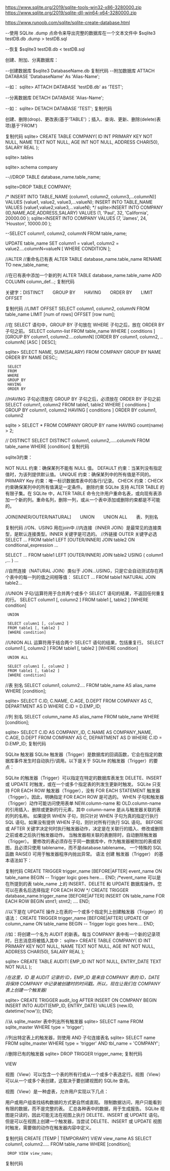 https://www.sqlite.org/2019/sqlite-tools-win32-x86-3280000.zip
https://www.sqlite.org/2019/sqlite-dll-win64-x64-3280000.zip


https://www.runoob.com/sqlite/sqlite-create-database.html

--使用 SQLite .dump 点命令来导出完整的数据库在一个文本文件中
$sqlite3 testDB.db .dump > testDB.sql

--恢复
$sqlite3 testDB.db < testDB.sql
 

 

创建、附加、分离数据库：

 --创建数据库
 $sqlite3 DatabaseName.db 
复制代码
 --附加数据库 
 ATTACH DATABASE 'DatabaseName' As 'Alias-Name';
 
 --如：
 sqlite> ATTACH DATABASE 'testDB.db' as 'TEST';
 
 
 --分离数据库
 DETACH DATABASE 'Alias-Name';
 
 --如：
 sqlite> DETACH DATABASE 'TEST';
复制代码
 

 

创建、删除(drop)、更改表(基于'TABLE'）；插入、查询、更新、删除(delete)表项(基于'FROM')

复制代码
 sqlite> CREATE TABLE COMPANY(
        ID INT PRIMARY KEY     NOT NULL,
        NAME           TEXT    NOT NULL,
        AGE            INT     NOT NULL,
        ADDRESS        CHAR(50),
        SALARY         REAL
     );
 
 sqlite>.tables
 
 sqlite>.schema company
 
 
 --//DROP TABLE database_name.table_name;
 
 sqlite>DROP TABLE COMPANY;
 
 
  /*
 INSERT INTO TABLE_NAME (column1, column2, column3,...columnN)]
     VALUES (value1, value2, value3,...valueN); 
 INSERT INTO TABLE_NAME VALUES (value1,value2,value3,...valueN);
 */
 sqlite>INSERT INTO COMPANY (ID,NAME,AGE,ADDRESS,SALARY)
     VALUES (1, 'Paul', 32, 'California', 20000.00 );
 sqlite>INSERT INTO COMPANY VALUES (7, 'James', 24, 'Houston', 10000.00 );
 
 --SELECT column1, column2, columnN FROM table_name;
 
 
 UPDATE table_name
     SET column1 = value1, column2 = value2....columnN=valueN
     [ WHERE  CONDITION ];
 
 
 //ALTER
 //重命名已有表
 ALTER TABLE database_name.table_name RENAME TO new_table_name;
  
 
 //在已有表中添加一个新的列
 ALTER TABLE database_name.table_name ADD COLUMN column_def...; 
复制代码
 

 

关键字：DISTINCT　　GROUP BY　　HAVING　　ORDER BY　　LIMIT　　OFFSET

复制代码
 //LIMIT    OFFSET
 SELECT column1, column2, columnN
     FROM table_name
     LIMIT [num of rows] OFFSET [row num];
 
 
 
 
 
 //在 SELECT 语句中，GROUP BY 子句放在 WHERE 子句之后，放在 ORDER BY 子句之前。
     SELECT column-list
     FROM table_name
     WHERE [ conditions ]
     [GROUP BY column1, column2....columnN]
     [ORDER BY column1, column2, .. columnN] [ASC | DESC];
 
 sqlite> SELECT NAME, SUM(SALARY) FROM COMPANY GROUP BY NAME ORDER BY NAME DESC;;
 
 
     SELECT
     FROM
     WHERE
     GROUP BY
     HAVING
     ORDER BY
 
 
 //HAVING 子句必须放在 GROUP BY 子句之后，必须放在 ORDER BY 子句之前
     SELECT column1, column2
     FROM table1, table2
     WHERE [ conditions ]
     GROUP BY column1, column2
     HAVING [ conditions ]
     ORDER BY column1, column2
 
 sqlite > SELECT * FROM COMPANY GROUP BY name HAVING count(name) > 2;
 
 
 // DISTINCT
     SELECT DISTINCT column1, column2,.....columnN
     FROM table_name
     WHERE [condition]
复制代码
 

 

sqlite3约束：

NOT NULL 约束：确保某列不能有 NULL 值。
DEFAULT 约束：当某列没有指定值时，为该列提供默认值。
UNIQUE 约束：确保某列中的所有值是不同的。
PRIMARY Key 约束：唯一标识数据库表中的各行/记录。
CHECK 约束：CHECK 约束确保某列中的所有值满足一定条件。
删除约束
SQLite 支持 ALTER TABLE 的有限子集。在 SQLite 中，ALTER TABLE 命令允许用户重命名表，或向现有表添加一个新的列。重命名列，删除一列，或从一个表中添加或删除约束都是不可能的。

 

JOIN[INNER/OUTER/NATURAL]　　UNION　　UNION ALL　　表、列别名

复制代码
 //ON、USING 用在join中
 //内连接（INNER JOIN）是最常见的连接类型，是默认连接类型。INNER 关键字是可选的。
 //外链接 OUTER 关键字必选
 SELECT ... FROM table1 LEFT [OUTER/INNER] JOIN table2 ON conditional_expression ...
 
 SELECT ... FROM table1 LEFT [OUTER/INNER] JOIN table2 USING ( column1 ,... ) ...
 
 //自然连接（NATURAL JOIN）类似于 JOIN...USING，只是它会自动测试存在两个表中的每一列的值之间相等值：
 SELECT ... FROM table1 NATURAL JOIN table2...
 
 //UNION 子句/运算符用于合并两个或多个 SELECT 语句的结果，不返回任何重复的行。
     SELECT column1 [, column2 ]
     FROM table1 [, table2 ]
     [WHERE condition]
 
     UNION
 
     SELECT column1 [, column2 ]
     FROM table1 [, table2 ]
     [WHERE condition]
 
 //UNION ALL 运算符用于结合两个 SELECT 语句的结果，包括重复行。
     SELECT column1 [, column2 ]
     FROM table1 [, table2 ]
     [WHERE condition]
 
     UNION ALL
 
     SELECT column1 [, column2 ]
     FROM table1 [, table2 ]
     [WHERE condition]
 
 
 //表 别名
     SELECT column1, column2....
     FROM table_name AS alias_name
     WHERE [condition];
 
 sqlite> SELECT C.ID, C.NAME, C.AGE, D.DEPT
             FROM COMPANY AS C, DEPARTMENT AS D
             WHERE  C.ID = D.EMP_ID;
 
 //列 别名
     SELECT column_name AS alias_name
     FROM table_name
     WHERE [condition];
 
 sqlite> SELECT C.ID AS COMPANY_ID, C.NAME AS COMPANY_NAME, C.AGE, D.DEPT
             FROM COMPANY AS C, DEPARTMENT AS D
             WHERE  C.ID = D.EMP_ID;
复制代码
  

SQLite 触发器
 SQLite 触发器（Trigger）是数据库的回调函数，它会在指定的数据库事件发生时自动执行/调用。以下是关于 SQLite 的触发器（Trigger）的要点：

SQLite 的触发器（Trigger）可以指定在特定的数据库表发生 DELETE、INSERT 或 UPDATE 时触发，或在一个或多个指定表的列发生更新时触发。
SQLite 只支持 FOR EACH ROW 触发器（Trigger），没有 FOR EACH STATEMENT 触发器（Trigger）。因此，明确指定 FOR EACH ROW 是可选的。
WHEN 子句和触发器（Trigger）动作可能访问使用表单 NEW.column-name 和 OLD.column-name 的引用插入、删除或更新的行元素，其中 column-name 是从与触发器关联的表的列的名称。
如果提供 WHEN 子句，则只针对 WHEN 子句为真的指定行执行 SQL 语句。如果没有提供 WHEN 子句，则针对所有行执行 SQL 语句。
BEFORE 或 AFTER 关键字决定何时执行触发器动作，决定是在关联行的插入、修改或删除之前或者之后执行触发器动作。
当触发器相关联的表删除时，自动删除触发器（Trigger）。
要修改的表必须存在于同一数据库中，作为触发器被附加的表或视图，且必须只使用 tablename，而不是database.tablename。
一个特殊的 SQL 函数 RAISE() 可用于触发器程序内抛出异常。
语法
创建 触发器（Trigger） 的基本语法如下：

复制代码
 CREATE  TRIGGER trigger_name [BEFORE|AFTER] event_name
     ON table_name
     BEGIN
      -- Trigger logic goes here....
     END;
 /*event_name 可以是在所提到的表 table_name 上的 INSERT、DELETE 和 UPDATE 数据库操作。您可以在表名后选择指定 FOR EACH ROW */
 CREATE TRIGGER database_name.trigger_name [BEFORE|AFTER] INSERT ON table_name FOR EACH ROW
     BEGIN
        stmt1;
        stmt2;
        ....
     END;
 
 //以下是在 UPDATE 操作上在表的一个或多个指定列上创建触发器（Trigger）的语法：
     CREATE  TRIGGER trigger_name [BEFORE|AFTER] UPDATE OF column_name ON table_name
     BEGIN
      -- Trigger logic goes here....
     END;
 
 
 //如：将创建一个名为 AUDIT 的新表。每当 COMPANY 表中有一个新的记录项时，日志消息将被插入其中：
 sqlite> CREATE TABLE COMPANY(
        ID INT PRIMARY KEY     NOT NULL,
        NAME           TEXT    NOT NULL,
        AGE            INT     NOT NULL,
        ADDRESS        CHAR(50),
        SALARY         REAL
     );
 
 sqlite> CREATE TABLE AUDIT(
         EMP_ID INT NOT NULL,
         ENTRY_DATE TEXT NOT NULL
     );
 
 /*在这里，ID 是 AUDIT 记录的 ID，EMP_ID 是来自 COMPANY 表的 ID，DATE 将保持 COMPANY 中记录被创建时的时间戳。所以，现在让我们在 COMPANY 表上创建一个触发器*/
 
 sqlite> CREATE TRIGGER audit_log AFTER INSERT
     ON COMPANY
     BEGIN
        INSERT INTO AUDIT(EMP_ID, ENTRY_DATE) VALUES (new.ID, datetime('now'));
     END;
 
 
 //从 sqlite_master 表中列出所有触发器
 sqlite> SELECT name FROM sqlite_master
     WHERE type = 'trigger';
 
 //列出特定表上的触发器，则使用 AND 子句连接表名
 sqlite> SELECT name FROM sqlite_master
     WHERE type = 'trigger' AND tbl_name = 'COMPANY';
 
 
 //删除已有的触发器
 sqlite> DROP TRIGGER trigger_name;
复制代码
  

VIEW

视图（View）可以包含一个表的所有行或从一个或多个表选定行。视图（View）可以从一个或多个表创建，这取决于要创建视图的 SQLite 查询。

视图（View）是一种虚表，允许用户实现以下几点：

用户或用户组查找结构数据的方式更自然或直观。
限制数据访问，用户只能看到有限的数据，而不是完整的表。
汇总各种表中的数据，用于生成报告。
SQLite 视图是只读的，因此可能无法在视图上执行 DELETE、INSERT 或 UPDATE 语句。但是可以在视图上创建一个触发器，当尝试 DELETE、INSERT 或 UPDATE 视图时触发，需要做的动作在触发器内容中定义。

复制代码
     CREATE [TEMP | TEMPORARY] VIEW view_name AS
     SELECT column1, column2.....
     FROM table_name
     WHERE [condition];
 
 
     DROP VIEW view_name;
复制代码